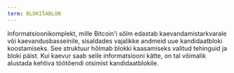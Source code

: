 ```yaml
---
term: BLOKIŠABLON
---
```


Informatsioonikomplekt, mille Bitcoin'i sõlm edastab kaevandamistarkvarale või kaevandusbasseinile, sisaldades vajalikke andmeid uue kandidaatbloki koostamiseks. See struktuur hõlmab blokki kaasamiseks valitud tehinguid ja bloki päist. Kui kaevur saab selle informatsiooni kätte, on tal võimalik alustada kehtiva töötõendi otsimist kandidaatblokile.
